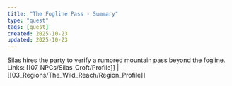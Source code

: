 ```yaml
---
title: "The Fogline Pass - Summary"
type: "quest"
tags: [quest]
created: 2025-10-23
updated: 2025-10-23
---
```

Silas hires the party to verify a rumored mountain pass beyond the fogline.
Links: [[07_NPCs/Silas_Croft/Profile]] | [[03_Regions/The_Wild_Reach/Region_Profile]]
